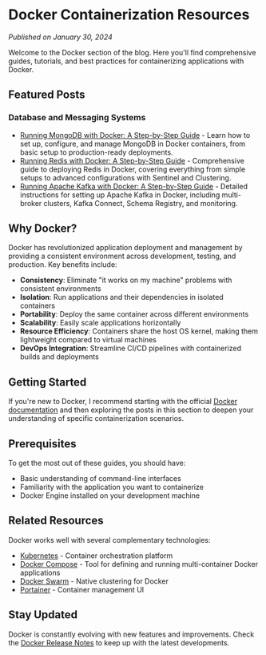 # Docker Containerization Resources

*Published on January 30, 2024*

Welcome to the Docker section of the blog. Here you'll find comprehensive guides, tutorials, and best practices for containerizing applications with Docker.

## Featured Posts

### Database and Messaging Systems
- [Running MongoDB with Docker: A Step-by-Step Guide](./posts/mongodb-docker.md) - Learn how to set up, configure, and manage MongoDB in Docker containers, from basic setup to production-ready deployments.
- [Running Redis with Docker: A Step-by-Step Guide](./posts/redis-docker.md) - Comprehensive guide to deploying Redis in Docker, covering everything from simple setups to advanced configurations with Sentinel and Clustering.
- [Running Apache Kafka with Docker: A Step-by-Step Guide](./posts/kafka-docker.md) - Detailed instructions for setting up Apache Kafka in Docker, including multi-broker clusters, Kafka Connect, Schema Registry, and monitoring.

## Why Docker?

Docker has revolutionized application deployment and management by providing a consistent environment across development, testing, and production. Key benefits include:

- **Consistency**: Eliminate "it works on my machine" problems with consistent environments
- **Isolation**: Run applications and their dependencies in isolated containers
- **Portability**: Deploy the same container across different environments
- **Scalability**: Easily scale applications horizontally
- **Resource Efficiency**: Containers share the host OS kernel, making them lightweight compared to virtual machines
- **DevOps Integration**: Streamline CI/CD pipelines with containerized builds and deployments

## Getting Started

If you're new to Docker, I recommend starting with the official [Docker documentation](https://docs.docker.com/get-started/) and then exploring the posts in this section to deepen your understanding of specific containerization scenarios.

## Prerequisites

To get the most out of these guides, you should have:

- Basic understanding of command-line interfaces
- Familiarity with the application you want to containerize
- Docker Engine installed on your development machine

## Related Resources

Docker works well with several complementary technologies:

- [Kubernetes](https://kubernetes.io/) - Container orchestration platform
- [Docker Compose](https://docs.docker.com/compose/) - Tool for defining and running multi-container Docker applications
- [Docker Swarm](https://docs.docker.com/engine/swarm/) - Native clustering for Docker
- [Portainer](https://www.portainer.io/) - Container management UI

## Stay Updated

Docker is constantly evolving with new features and improvements. Check the [Docker Release Notes](https://docs.docker.com/release-notes/) to keep up with the latest developments.